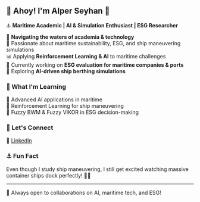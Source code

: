 ## 🌊 Ahoy! I'm Alper Seyhan 👋  

⚓️ **Maritime Academic | AI & Simulation Enthusiast | ESG Researcher**  

📍 **Navigating the waters of academia & technology**  
🚢 Passionate about maritime sustainability, ESG, and ship maneuvering simulations  
📊 Applying **Reinforcement Learning & AI** to maritime challenges  
📝 Currently working on **ESG evaluation for maritime companies & ports**  
📡 Exploring **AI-driven ship berthing simulations**  

### 🌱 What I'm Learning  
🔹 Advanced AI applications in maritime  
🔹 Reinforcement Learning for ship maneuvering  
🔹 Fuzzy BWM & Fuzzy VIKOR in ESG decision-making  

### 🤝 Let's Connect  
🔗 [LinkedIn](https://www.linkedin.com/in/alper-seyhan/)  

### ⚓ Fun Fact  
Even though I study ship maneuvering, I still get excited watching massive container ships dock perfectly! 🚢💙  

---
  
🚀 Always open to collaborations on AI, maritime tech, and ESG!  
